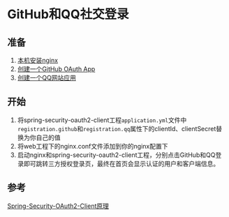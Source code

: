 # GitHub和QQ社交登录
## 准备
1. [本机安装nginx](http://nginx.org/en/download.html)
2. [创建一个GitHub OAuth App](https://github.com/settings/developers)
3. [创建一个QQ网站应用](https://connect.qq.com)
## 开始
1. 将spring-security-oauth2-client工程`application.yml`文件中`registration.github`和`registration.qq`属性下的clientId、clientSecret替换为你自己的值
2. 将web工程下的nginx.conf文件添加到你的nginx配置下
3. 启动nginx和spring-security-oauth2-client工程，分别点击GitHub和QQ登录即可跳转三方授权登录页，最终在首页会显示认证的用户和客户端信息。
## 参考
[Spring-Security-OAuth2-Client原理](https://www.zyc.red/Spring/Security/OAuth2/OAuth2-Client/)
